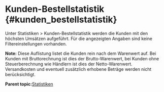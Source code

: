 # Kunden-Bestellstatistik {#kunden_bestellstatistik}

Unter Statistiken \> Kunden-Bestellstatistik werden die Kunden mit den höchsten Umsätzen aufgeführt. Für die angezeigten Angaben sind keine Filtereinstellungen vorhanden.

**Note:** Diese Auflistung listet die Kunden rein nach dem Warenwert auf. Bei Kunden mit Bruttorechnung ist dies der Brutto-Warenwert, bei Kunden ohne Steuerberechnung wie Händlern ist dies der Netto-Warenwert. Versandkosten und eventuell zusätzlich erhobene Beträge werden nicht berücksichtigt.

**Parent topic:**[Statistiken](15_Statistiken.md)

